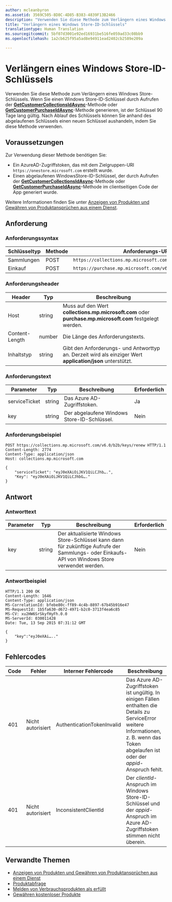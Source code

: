 ```yaml
---
author: mcleanbyron
ms.assetid: 3569C505-8D8C-4D85-B383-4839F13B2466
description: "Verwenden Sie diese Methode zum Verlängern eines Windows Store-Schlüssels."
title: "Verlängern eines Windows Store-ID-Schlüssels"
translationtype: Human Translation
ms.sourcegitcommit: 5bf07d3001e92ed16931be516fe059ad33c08bb9
ms.openlocfilehash: 1a2cb625f95a5ad8e94911ead2402cb2589e209a

---
```


# Verlängern eines Windows Store-ID-Schlüssels




Verwenden Sie diese Methode zum Verlängern eines Windows Store-Schlüssels. Wenn Sie einen Windows Store-ID-Schlüssel durch Aufrufen der [**GetCustomerCollectionsIdAsync**](https://msdn.microsoft.com/library/windows/apps/mt608674)-Methode oder [**GetCustomerPurchaseIdAsync**](https://msdn.microsoft.com/library/windows/apps/mt608675)-Methode generieren, ist der Schlüssel 90 Tage lang gültig. Nach Ablauf des Schlüssels können Sie anhand des abgelaufenen Schlüssels einen neuen Schlüssel aushandeln, indem Sie diese Methode verwenden.

## Voraussetzungen


Zur Verwendung dieser Methode benötigen Sie:

-   Ein AzureAD-Zugriffstoken, das mit dem Zielgruppen-URI `https://onestore.microsoft.com` erstellt wurde.
-   Einen abgelaufenen WindowsStore-ID-Schlüssel, der durch Aufrufen der [**GetCustomerCollectionsIdAsync**](https://msdn.microsoft.com/library/windows/apps/mt608674)-Methode oder [**GetCustomerPurchaseIdAsync**](https://msdn.microsoft.com/library/windows/apps/mt608675)-Methode im clientseitigen Code der App generiert wurde.

Weitere Informationen finden Sie unter [Anzeigen von Produkten und Gewähren von Produktansprüchen aus einem Dienst](view-and-grant-products-from-a-service.md).

## Anforderung


### Anforderungssyntax

| Schlüsseltyp    | Methode | Anforderungs-URI                                              |
|-------------|--------|----------------------------------------------------------|
| Sammlungen | POST   | ```https://collections.mp.microsoft.com/v6.0/b2b/keys/renew``` |
| Einkauf    | POST   | ```https://purchase.mp.microsoft.com/v6.0/b2b/keys/renew```    |

<span/>

### Anforderungsheader

| Header         | Typ   | Beschreibung                                                                                           |
|----------------|--------|-------------------------------------------------------------------------------------------------------|
| Host           | string | Muss auf den Wert **collections.mp.microsoft.com** oder **purchase.mp.microsoft.com** festgelegt werden.           |
| Content-Length | number | Die Länge des Anforderungstexts.                                                                       |
| Inhaltstyp   | string | Gibt den Anforderungs- und Antworttyp an. Derzeit wird als einziger Wert **application/json** unterstützt. |

<span/>

### Anforderungstext

| Parameter     | Typ   | Beschreibung                       | Erforderlich |
|---------------|--------|-----------------------------------|----------|
| serviceTicket | string | Das Azure AD-Zugriffstoken.        | Ja      |
| key           | string | Der abgelaufene Windows Store-ID-Schlüssel. | Nein       |

<span/> 

### Anforderungsbeispiel

```syntax
POST https://collections.mp.microsoft.com/v6.0/b2b/keys/renew HTTP/1.1
Content-Length: 2774
Content-Type: application/json
Host: collections.mp.microsoft.com

{
    "serviceTicket": "eyJ0eXAiOiJKV1QiLCJhb….",
    "Key": "eyJ0eXAiOiJKV1QiLCJhbG…."
}
```

## Antwort


### Antworttext

| Parameter | Typ   | Beschreibung                                                                                                            | Erforderlich |
|-----------|--------|------------------------------------------------------------------------------------------------------------------------|----------|
| key       | string | Der aktualisierte Windows Store-Schlüssel kann dann für zukünftige Aufrufe der Sammlungs- oder Einkaufs-API von Windows Store verwendet werden. | Nein       |

<span/>

### Antwortbeispiel

```syntax
HTTP/1.1 200 OK
Content-Length: 1646
Content-Type: application/json
MS-CorrelationId: bfebe80c-ff89-4c4b-8897-67b45b916e47
MS-RequestId: 1b5fa630-d672-4971-b2c0-3713f4ea6c85
MS-CV: xu2HW6SrSkyfHyFh.0.0
MS-ServerId: 030011428
Date: Tue, 13 Sep 2015 07:31:12 GMT

{
    "key":"eyJ0eXAi….."
}
```

## Fehlercodes


| Code | Fehler        | Interner Fehlercode           | Beschreibung                                                                                                                                                                           |
|------|--------------|----------------------------|---------------------------------------------------------------------------------------------------------------------------------------------------------------------------------------|
| 401  | Nicht autorisiert | AuthenticationTokenInvalid | Das Azure AD-Zugriffstoken ist ungültig. In einigen Fällen enthalten die Details zu ServiceError weitere Informationen, z. B. wenn das Token abgelaufen ist oder der *appid*-Anspruch fehlt. |
| 401  | Nicht autorisiert | InconsistentClientId       | Der *clientId*-Anspruch im Windows Store-ID-Schlüssel und der *appid*-Anspruch im Azure AD-Zugriffstoken stimmen nicht überein.                                                                     |

<span/>

## Verwandte Themen


* [Anzeigen von Produkten und Gewähren von Produktansprüchen aus einem Dienst](view-and-grant-products-from-a-service.md)
* [Produktabfrage](query-for-products.md)
* [Melden von Verbrauchsprodukten als erfüllt](report-consumable-products-as-fulfilled.md)
* [Gewähren kostenloser Produkte](grant-free-products.md)



<!--HONumber=Aug16_HO3-->


